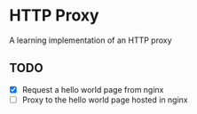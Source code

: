 HTTP Proxy
==========

A learning implementation of an HTTP proxy

TODO
----
- [x] Request a hello world page from nginx
- [ ] Proxy to the hello world page hosted in nginx
